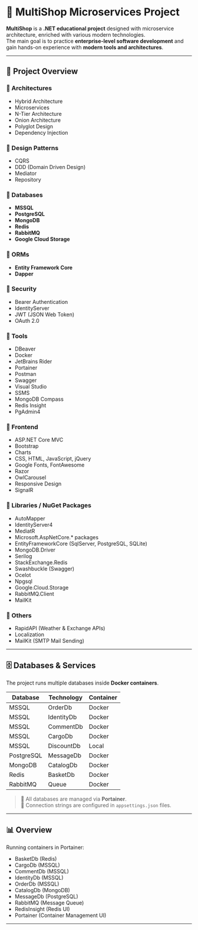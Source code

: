 # 🛒 MultiShop Microservices Project

**MultiShop** is a **.NET educational project** designed with microservice architecture, enriched with various modern technologies.  
The main goal is to practice **enterprise-level software development** and gain hands-on experience with **modern tools and architectures**.  

---

## 🚀 Project Overview

### 🔹 Architectures
- Hybrid Architecture
- Microservices
- N-Tier Architecture
- Onion Architecture
- Polyglot Design
- Dependency Injection

### 🔹 Design Patterns
- CQRS
- DDD (Domain Driven Design)
- Mediator
- Repository

### 🔹 Databases
- **MSSQL**
- **PostgreSQL**
- **MongoDB**
- **Redis**
- **RabbitMQ**
- **Google Cloud Storage**

### 🔹 ORMs
- **Entity Framework Core**
- **Dapper**

### 🔹 Security
- Bearer Authentication
- IdentityServer
- JWT (JSON Web Token)
- OAuth 2.0

### 🔹 Tools
- DBeaver
- Docker
- JetBrains Rider
- Portainer
- Postman
- Swagger
- Visual Studio
- SSMS
- MongoDB Compass
- Redis Insight
- PgAdmin4

### 🔹 Frontend
- ASP.NET Core MVC
- Bootstrap
- Charts
- CSS, HTML, JavaScript, jQuery
- Google Fonts, FontAwesome
- Razor
- OwlCarousel
- Responsive Design
- SignalR

### 🔹 Libraries / NuGet Packages
- AutoMapper
- IdentityServer4
- MediatR
- Microsoft.AspNetCore.* packages
- EntityFrameworkCore (SqlServer, PostgreSQL, SQLite)
- MongoDB.Driver
- Serilog
- StackExchange.Redis
- Swashbuckle (Swagger)
- Ocelot
- Npgsql
- Google.Cloud.Storage
- RabbitMQ.Client
- MailKit

### 🔹 Others
- RapidAPI (Weather & Exchange APIs)
- Localization
- MailKit (SMTP Mail Sending)

---

## 🗄️ Databases & Services

The project runs multiple databases inside **Docker containers**.  

| Database      | Technology | Container |
|---------------|------------|-----------|
| MSSQL         | OrderDb    | Docker    |
| MSSQL         | IdentityDb | Docker    |
| MSSQL         | CommentDb  | Docker    |
| MSSQL         | CargoDb    | Docker    |
| MSSQL         | DiscountDb | Local     |
| PostgreSQL    | MessageDb  | Docker    |
| MongoDB       | CatalogDb  | Docker    |
| Redis         | BasketDb   | Docker    |
| RabbitMQ      | Queue      | Docker    |

> 📌 All databases are managed via **Portainer**.  
> 📌 Connection strings are configured in `appsettings.json` files.  

---

## 📊 Overview

Running containers in Portainer:  

- BasketDb (Redis)  
- CargoDb (MSSQL)  
- CommentDb (MSSQL)  
- IdentityDb (MSSQL)  
- OrderDb (MSSQL)  
- CatalogDb (MongoDB)  
- MessageDb (PostgreSQL)  
- RabbitMQ (Message Queue)  
- RedisInsight (Redis UI)   
- Portainer (Container Management UI)  

---

